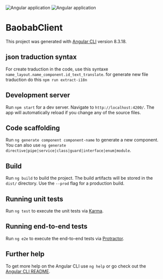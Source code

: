 ![Angular application](https://github.com/Baobab-team/baobab-client/workflows/Angular%20application/badge.svg?branch=master)
![Angular application](https://github.com/Baobab-team/baobab-client/workflows/Angular%20application/badge.svg?branch=develop)

# BaobabClient

This project was generated with [Angular CLI](https://github.com/angular/angular-cli) version 8.3.18.

## json traduction syntax
For create traduction in the code, use this syntaxe `name_layout.name_component.id_text_translate`.
for generate new file traduction do this `npm run extract-i18n
`

## Development server

Run `npm start` for a dev server. Navigate to `http://localhost:4200/`. The app will automatically reload if you change any of the source files.

## Code scaffolding

Run `ng generate component component-name` to generate a new component. You can also use `ng generate directive|pipe|service|class|guard|interface|enum|module`.

## Build

Run `ng build` to build the project. The build artifacts will be stored in the `dist/` directory. Use the `--prod` flag for a production build.

## Running unit tests

Run `ng test` to execute the unit tests via [Karma](https://karma-runner.github.io).

## Running end-to-end tests

Run `ng e2e` to execute the end-to-end tests via [Protractor](http://www.protractortest.org/).

## Further help

To get more help on the Angular CLI use `ng help` or go check out the [Angular CLI README](https://github.com/angular/angular-cli/blob/master/README.md).
